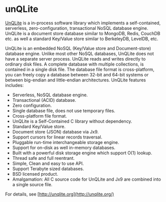 unQLite
=======

[UnQLite](http://unqlite.org/) is a in-process software library which implements a self-contained, serverless, zero-configuration, transactional NoSQL database engine. UnQLite is a document store database similar to MongoDB, Redis, CouchDB etc. as well a standard Key/Value store similar to BerkeleyDB, LevelDB, etc.

UnQLite is an embedded NoSQL (Key/Value store and Document-store) database engine. Unlike most other NoSQL databases, UnQLite does not have a separate server process. UnQLite reads and writes directly to ordinary disk files. A complete database with multiple collections, is contained in a single disk file. The database file format is cross-platform, you can freely copy a database between 32-bit and 64-bit systems or between big-endian and little-endian architectures. UnQLite features includes:

* Serverless, NoSQL database engine.
* Transactional (ACID) database.
* Zero configuration.
* Single database file, does not use temporary files.
* Cross-platform file format.
* UnQLite is a Self-Contained C library without dependency.
* Standard Key/Value store.
* Document store (JSON) database via Jx9.
* Support cursors for linear records traversal.
* Pluggable run-time interchangeable storage engine.
* Support for on-disk as well in-memory databases.
* Built with a powerful disk storage engine which support O(1) lookup.
* Thread safe and full reentrant.
* Simple, Clean and easy to use API.
* Support Terabyte sized databases.
* BSD licensed product.
* Amalgamation: All C source code for UnQLite and Jx9 are combined into a single source file.

For details, see [http://unqlite.org](http://unqlite.org/)


